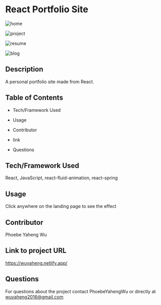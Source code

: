 # React Portfolio Site

![home](https://user-images.githubusercontent.com/52837649/86547098-c2132e00-bf05-11ea-94b7-4592935842ad.gif)

![project](https://user-images.githubusercontent.com/52837649/86432088-a10fca80-bcc4-11ea-8ede-7a9cef92246a.gif)

![resume](https://user-images.githubusercontent.com/52837649/86432269-25fae400-bcc5-11ea-816a-2b56b7022605.gif)

![blog](https://user-images.githubusercontent.com/52837649/86432556-247deb80-bcc6-11ea-9079-c285f5426dbd.gif)

## Description
A personal portfolio site made from React.

## Table of Contents

* Tech/Framework Used

* Usage

* Contributor

* link

* Questions


## Tech/Framework Used
React, JavaScript, react-fluid-animation, react-spring

## Usage
Click anywhere on the landing page to see the effect

## Contributor
Phoebe Yaheng Wu

## Link to project URL
https://wuyaheng.netlify.app/

## Questions
For questions about the project contact PhoebeYahengWu or directly at wuyaheng2016@gmail.com


